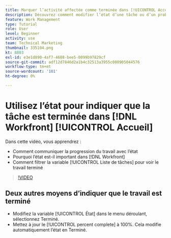 ```yaml
---
title: Marquer l’activité affectée comme terminée dans [!UICONTROL Accueil]
description: Découvrez comment modifier l’état d’une tâche ou d’un problème assigné pour indiquer qu’elle est terminée par le [!UICONTROL Liste de tâches]. Filtrez ensuite la liste pour afficher uniquement les tâches terminées.
feature: Work Management
type: Tutorial
role: User
level: Beginner
activity: use
team: Technical Marketing
thumbnail: 335104.png
kt: 8803
exl-id: e3e1d890-4af7-4688-bee5-0099b97829cf
source-git-commit: adf12d7846d2a1b4c32513a3955c080905044576
workflow-type: tm+mt
source-wordcount: '101'
ht-degree: 0%

---
```


# Utilisez l’état pour indiquer que la tâche est terminée dans [!DNL Workfront] [!UICONTROL Accueil]

Dans cette vidéo, vous apprendrez :

* Comment communiquer la progression du travail avec l’état
* Pourquoi l’état est-il important dans [!DNL  Workfront]
* Comment filtrer la variable [!UICONTROL Liste de tâches] pour voir le travail terminé

>[!VIDEO](https://video.tv.adobe.com/v/335104/?quality=12)


## Deux autres moyens d’indiquer que le travail est terminé

* Modifiez la variable [!UICONTROL État] dans le menu déroulant, sélectionnez Terminé.
* Mettez à jour le [!UICONTROL percent complete] à 100%. Cela modifie automatiquement l’état en Terminé.

<!---
learn more URLs
--->
